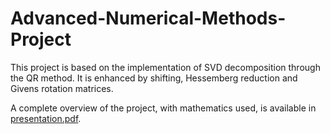 # Advanced-Numerical-Methods-Project
This project is based on the implementation of SVD decomposition through the QR method. It is enhanced by shifting, Hessemberg reduction and Givens rotation matrices.

A complete overview of the project, with mathematics used, is available in [presentation.pdf](docs/presentation.pdf).
